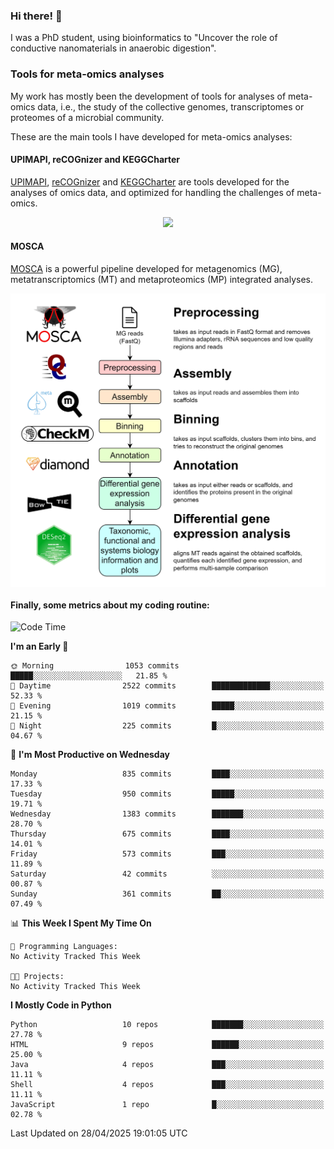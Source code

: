 ### Hi there! 👋

I was a PhD student, using bioinformatics to "Uncover the role of conductive nanomaterials in anaerobic digestion".

### Tools for meta-omics analyses

My work has mostly been the development of tools for analyses of meta-omics data, i.e., the study of the collective genomes, transcriptomes or proteomes of a microbial community.

These are the main tools I have developed for meta-omics analyses:

#### UPIMAPI, reCOGnizer and KEGGCharter

[UPIMAPI](https://github.com/iquasere/UPIMAPI), [reCOGnizer](https://github.com/iquasere/reCOGnizer) and [KEGGCharter](https://github.com/iquasere/KEGGCharter) are tools developed for the analyses of omics data, and optimized for handling the challenges of meta-omics.

<p align="center">
    <img src="assets/annotation_paper.png">
</p>

#### MOSCA

[MOSCA](https://github.com/iquasere/MOSCA) is a powerful pipeline developed for metagenomics (MG), metatranscriptomics (MT) and metaproteomics (MP) integrated analyses.

<p align="center">
    <img src="assets/mosca_workflow.png" align="center" width="700">
</p>


#### Finally, some metrics about my coding routine:

<!--START_SECTION:waka-->
![Code Time](http://img.shields.io/badge/Code%20Time-920%20hrs%2058%20mins-blue)

**I'm an Early 🐤** 

```text
🌞 Morning                1053 commits        █████░░░░░░░░░░░░░░░░░░░░   21.85 % 
🌆 Daytime                2522 commits        █████████████░░░░░░░░░░░░   52.33 % 
🌃 Evening                1019 commits        █████░░░░░░░░░░░░░░░░░░░░   21.15 % 
🌙 Night                  225 commits         █░░░░░░░░░░░░░░░░░░░░░░░░   04.67 % 
```
📅 **I'm Most Productive on Wednesday** 

```text
Monday                   835 commits         ████░░░░░░░░░░░░░░░░░░░░░   17.33 % 
Tuesday                  950 commits         █████░░░░░░░░░░░░░░░░░░░░   19.71 % 
Wednesday                1383 commits        ███████░░░░░░░░░░░░░░░░░░   28.70 % 
Thursday                 675 commits         ████░░░░░░░░░░░░░░░░░░░░░   14.01 % 
Friday                   573 commits         ███░░░░░░░░░░░░░░░░░░░░░░   11.89 % 
Saturday                 42 commits          ░░░░░░░░░░░░░░░░░░░░░░░░░   00.87 % 
Sunday                   361 commits         ██░░░░░░░░░░░░░░░░░░░░░░░   07.49 % 
```


📊 **This Week I Spent My Time On** 

```text
💬 Programming Languages: 
No Activity Tracked This Week

🐱‍💻 Projects: 
No Activity Tracked This Week
```

**I Mostly Code in Python** 

```text
Python                   10 repos            ███████░░░░░░░░░░░░░░░░░░   27.78 % 
HTML                     9 repos             ██████░░░░░░░░░░░░░░░░░░░   25.00 % 
Java                     4 repos             ███░░░░░░░░░░░░░░░░░░░░░░   11.11 % 
Shell                    4 repos             ███░░░░░░░░░░░░░░░░░░░░░░   11.11 % 
JavaScript               1 repo              █░░░░░░░░░░░░░░░░░░░░░░░░   02.78 % 
```




 Last Updated on 28/04/2025 19:01:05 UTC
<!--END_SECTION:waka-->
